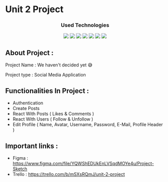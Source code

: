 # Unit 2 Project
### <p align="center">Used Technologies</p>
<div align="center">
  
[![](https://img.shields.io/badge/-NodeJS-33373F?logo=node.js&style=flat)](https://nodejs.org/en/) [![](https://img.shields.io/badge/-ReactJS-33373F?logo=react&style=flat)](https://reactjs.org/) [![](https://img.shields.io/badge/-ExpressJS-33373F?logo=express&style=flat)](https://expressjs.com/) [![](https://img.shields.io/badge/-MongoDB-33373F?logo=mongodb&style=flat)](https://www.mongodb.com/) [![](https://img.shields.io/badge/-Bootstrap-33373F?logo=bootstrap&style=flat)](https://getbootstrap.com/) [![](https://img.shields.io/badge/-Trello-33373F?logo=trello&style=flat)](https://trello.com) [![](https://img.shields.io/badge/-Figma-33373F?logo=figma&style=flat)](https://www.figma.com/)
</div>

## About Project :
Project Name : We haven't decided yet 😅

Project type : Social Media Application
## Functionalities In Project :
* Authentication
* Create Posts
* React With Posts ( Likes & Comments )
* React With Users ( Follow & Unfollow )
* Edit Profile ( Name, Avatar, Username, Password, E-Mail, Profile Header )

## Important links :
* Figma : https://www.figma.com/file/YQWShEDUkEnLVSqdMOYe4u/Project-Sketch
* Trello : https://trello.com/b/mSXsRQmJ/unit-2-project